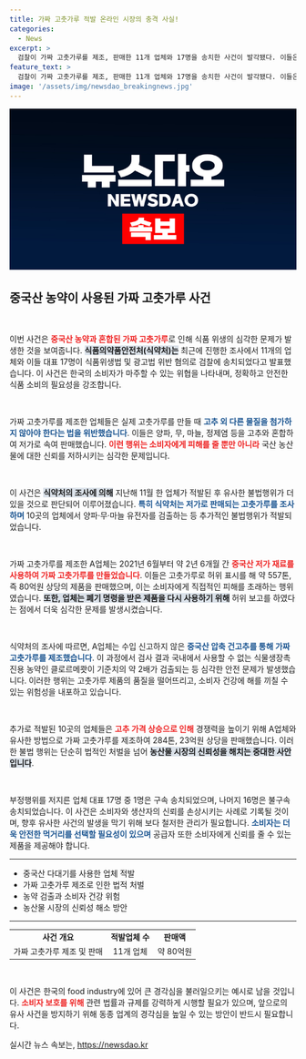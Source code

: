 ```yaml
---
title: 가짜 고춧가루 적발 온라인 시장의 충격 사실!
categories:
  - News
excerpt: >
  검찰이 가짜 고춧가루를 제조, 판매한 11개 업체와 17명을 송치한 사건이 발각됐다. 이들은 고추 대신 저가의 중국산 다대기와 농약을 섞어 80억 원 규모의 불법 제조를 감행했다. 소비자 안전이 위협받고 있는 상황, 사상 초유의 식품 위반 사건의 전말을 밝혀낸다!
feature_text: >
  검찰이 가짜 고춧가루를 제조, 판매한 11개 업체와 17명을 송치한 사건이 발각됐다. 이들은 고추 대신 저가의 중국산 다대기와 농약을 섞어 80억 원 규모의 불법 제조를 감행했다. 소비자 안전이 위협받고 있는 상황, 사상 초유의 식품 위반 사건의 전말을 밝혀낸다!
image: '/assets/img/newsdao_breakingnews.jpg'
---
```


<p><img src="/assets/img/newsdao_breakingnews.jpg" alt="koreaapp 속보" /></p>

<h2 data-ke-size="size26">중국산 농약이 사용된 가짜 고춧가루 사건</h2>

<p data-ke-size="size16">&nbsp;</p>

<p>이번 사건은 <b><span style="color: #ee2323;">중국산 농약과 혼합된 가짜 고춧가루</span></b>로 인해 식품 위생의 심각한 문제가 발생한 것을 보여줍니다. <b><span style="background-color: #21538527;">식품의약품안전처(식약처)는</span></b> 최근에 진행한 조사에서 11개의 업체와 이들 대표 17명이 식품위생법 및 광고법 위반 혐의로 검찰에 송치되었다고 발표했습니다. 이 사건은 한국의 소비자가 마주할 수 있는 위협을 나타내며, 정확하고 안전한 식품 소비의 필요성을 강조합니다.</p>

<p data-ke-size="size16">&nbsp;</p>

<p>가짜 고춧가루를 제조한 업체들은 실제 고춧가루를 만들 때 <b><span style="color: #1a5490;">고추 외 다른 물질을 첨가하지 않아야 한다는 법을 위반했습니다</span></b>. 이들은 양파, 무, 마늘, 정제염 등을 고추와 혼합하여 저가로 속여 판매했습니다. <b><span style="color: #ee2323;">이런 행위는 소비자에게 피해를 줄 뿐만 아니라</span></b> 국산 농산물에 대한 신뢰를 저하시키는 심각한 문제입니다. </p>

<p data-ke-size="size16">&nbsp;</p>

<p>이 사건은 <b><span style="background-color: #21538527;">식약처의 조사에 의해</span></b> 지난해 11월 한 업체가 적발된 후 유사한 불법행위가 더 있을 것으로 판단되어 이루어졌습니다. <b><span style="color: #1a5490;">특히 식약처는 저가로 판매되는 고춧가루를 조사하며</span></b> 10곳의 업체에서 양파·무·마늘 유전자를 검출하는 등 추가적인 불법행위가 적발되었습니다.</p>

<p data-ke-size="size16">&nbsp;</p>

<p>가짜 고춧가루를 제조한 A업체는 2021년 6월부터 약 2년 6개월 간 <b><span style="color: #ee2323;">중국산 저가 재료를 사용하여 가짜 고춧가루를 만들었습니다</span></b>. 이들은 고춧가루로 허위 표시를 해 약 557톤, 즉 80억원 상당의 제품을 판매했으며, 이는 소비자에게 직접적인 피해를 초래하는 행위였습니다. <b><span style="background-color: #21538527;">또한, 업체는 폐기 명령을 받은 제품을 다시 사용하기 위해</span></b> 허위 보고를 하였다는 점에서 더욱 심각한 문제를 발생시켰습니다.</p>

<p data-ke-size="size16">&nbsp;</p>

<p>식약처의 조사에 따르면, A업체는 수입 신고하지 않은 <b><span style="color: #1a5490;">중국산 압축 건고추를 통해 가짜 고춧가루를 제조했습니다</span></b>. 이 과정에서 검사 결과 국내에서 사용할 수 없는 식물생장촉진용 농약인 클로르메쾃이 기준치의 약 2배가 검출되는 등 심각한 안전 문제가 발생했습니다. 이러한 행위는 고춧가루 제품의 품질을 떨어뜨리고, 소비자 건강에 해를 끼칠 수 있는 위험성을 내포하고 있습니다.</p>

<p data-ke-size="size16">&nbsp;</p>

<p>추가로 적발된 10곳의 업체들은 <b><span style="color: #ee2323;">고추 가격 상승으로 인해</span></b> 경쟁력을 높이기 위해 A업체와 유사한 방법으로 가짜 고춧가루를 제조하여 284톤, 23억원 상당을 판매했습니다. 이러한 불법 행위는 단순히 법적인 처벌을 넘어 <b><span style="background-color: #21538527;">농산물 시장의 신뢰성을 해치는 중대한 사안입니다</span></b>.</p>

<p data-ke-size="size16">&nbsp;</p>

<p>부정행위를 저지른 업체 대표 17명 중 1명은 구속 송치되었으며, 나머지 16명은 불구속 송치되었습니다. 이 사건은 소비자와 생산자의 신뢰를 손상시키는 사례로 기록될 것이며, 향후 유사한 사건의 발생을 막기 위해 보다 철저한 관리가 필요합니다. <b><span style="color: #1a5490;">소비자는 더욱 안전한 먹거리를 선택할 필요성이 있으며</span></b> 공급자 또한 소비자에게 신뢰를 줄 수 있는 제품을 제공해야 합니다.</p>

<hr>

<ul>
    <li>중국산 다대기를 사용한 업체 적발</li>
    <li>가짜 고춧가루 제조로 인한 법적 처벌</li>
    <li>농약 검출과 소비자 건강 위험</li>
    <li>농산물 시장의 신뢰성 해소 방안</li>
</ul>

<hr>

<table style="width: 100%; border-collapse: collapse;">
    <tr>
        <td style="text-align: center; height: 17px;"><b>사건 개요</b></td>
        <td style="text-align: center; height: 17px;"><b>적발업체 수</b></td>
        <td style="text-align: center; height: 17px;"><b>판매액</b></td>
    </tr>
    <tr>
        <td style="text-align: center; height: 17px;">가짜 고춧가루 제조 및 판매</td>
        <td style="text-align: center; height: 17px;">11개 업체</td>
        <td style="text-align: center; height: 17px;">약 80억원</td>
    </tr>
</table>

<p data-ke-size="size16">&nbsp;</p>

<p>이 사건은 한국의 food industry에 있어 큰 경각심을 불러일으키는 예시로 남을 것입니다. <b><span style="color: #ee2323;">소비자 보호를 위해</span></b> 관련 법률과 규제를 강력하게 시행할 필요가 있으며, 앞으로의 유사 사건을 방지하기 위해 동종 업계의 경각심을 높일 수 있는 방안이 반드시 필요합니다.</p>
실시간 뉴스 속보는, <a href="https://newsdao.kr" rel="dofollow">https://newsdao.kr</a>


